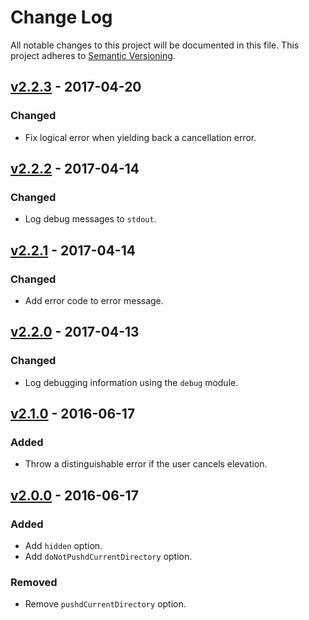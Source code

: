 # Change Log

All notable changes to this project will be documented in this file.
This project adheres to [Semantic Versioning](http://semver.org/).

## [v2.2.3] - 2017-04-20

### Changed

- Fix logical error when yielding back a cancellation error.

## [v2.2.2] - 2017-04-14

### Changed

- Log debug messages to `stdout`.

## [v2.2.1] - 2017-04-14

### Changed

- Add error code to error message.

## [v2.2.0] - 2017-04-13

### Changed

- Log debugging information using the `debug` module.

## [v2.1.0] - 2016-06-17

### Added

- Throw a distinguishable error if the user cancels elevation.

## [v2.0.0] - 2016-06-17

### Added

- Add `hidden` option.
- Add `doNotPushdCurrentDirectory` option.

### Removed

- Remove `pushdCurrentDirectory` option.

[v2.2.3]: https://github.com/resin-io-modules/elevator/compare/v2.2.2...v2.2.3
[v2.2.2]: https://github.com/resin-io-modules/elevator/compare/v2.2.1...v2.2.2
[v2.2.1]: https://github.com/resin-io-modules/elevator/compare/v2.2.0...v2.2.1
[v2.2.0]: https://github.com/resin-io-modules/elevator/compare/v2.1.0...v2.2.0
[v2.1.0]: https://github.com/resin-io-modules/elevator/compare/v2.0.0...v2.1.0
[v2.0.0]: https://github.com/resin-io-modules/elevator/compare/v1.0.0...v2.0.0
